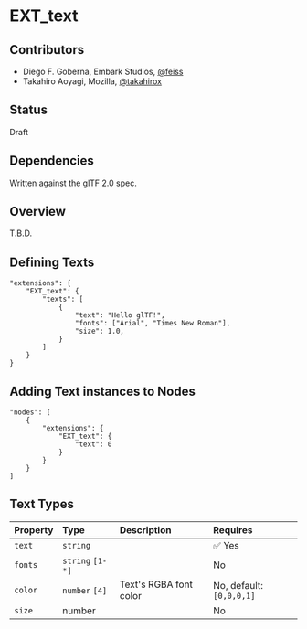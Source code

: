 # EXT\_text

## Contributors

* Diego F. Goberna, Embark Studios, [@feiss](https://github.com/feiss)
* Takahiro Aoyagi, Mozilla, [@takahirox](https://github.com/takahirox)

## Status

Draft

## Dependencies

Written against the glTF 2.0 spec.

## Overview

T.B.D.

## Defining Texts

```
"extensions": {
    "EXT_text": {
        "texts": [
            {
                "text": "Hello glTF!",
                "fonts": ["Arial", "Times New Roman"],
                "size": 1.0,
            }
        ]
    }
}
```

## Adding Text instances to Nodes

```
"nodes": [
    {
        "extensions": {
            "EXT_text": {
                "text": 0
            }
        }
    }
]
```

## Text Types

| Property | Type | Description | Requires |
|:------|:------|:------|:------|
| `text` | `string` | | :white_check_mark: Yes |
| `fonts` | `string` `[1-*]` | | No |
| `color` | `number` `[4]`| Text's RGBA font color | No, default: `[0,0,0,1]` |
| `size` | number| | No |
